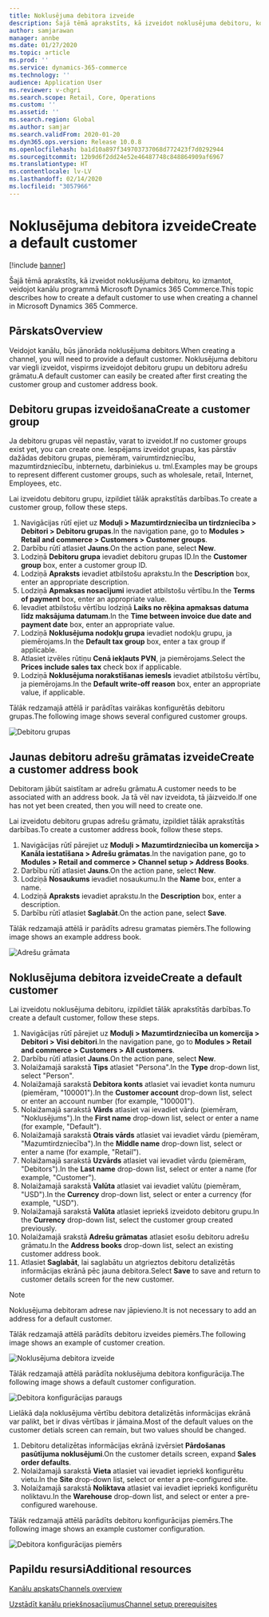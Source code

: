 ```yaml
---
title: Noklusējuma debitora izveide
description: Šajā tēmā aprakstīts, kā izveidot noklusējuma debitoru, ko izmantot, veidojot kanālu programmā Microsoft Dynamics 365 Commerce.
author: samjarawan
manager: annbe
ms.date: 01/27/2020
ms.topic: article
ms.prod: ''
ms.service: dynamics-365-commerce
ms.technology: ''
audience: Application User
ms.reviewer: v-chgri
ms.search.scope: Retail, Core, Operations
ms.custom: ''
ms.assetid: ''
ms.search.region: Global
ms.author: samjar
ms.search.validFrom: 2020-01-20
ms.dyn365.ops.version: Release 10.0.8
ms.openlocfilehash: ba1d10a897f349703737068d772423f7d0292944
ms.sourcegitcommit: 12b9d6f2dd24e52e46487748c848864909af6967
ms.translationtype: HT
ms.contentlocale: lv-LV
ms.lasthandoff: 02/14/2020
ms.locfileid: "3057966"
---
```

# <a name="create-a-default-customer"></a><span data-ttu-id="cf306-103">Noklusējuma debitora izveide</span><span class="sxs-lookup"><span data-stu-id="cf306-103">Create a default customer</span></span>


[!include [banner](includes/banner.md)]

<span data-ttu-id="cf306-104">Šajā tēmā aprakstīts, kā izveidot noklusējuma debitoru, ko izmantot, veidojot kanālu programmā Microsoft Dynamics 365 Commerce.</span><span class="sxs-lookup"><span data-stu-id="cf306-104">This topic describes how to create a default customer to use when creating a channel in Microsoft Dynamics 365 Commerce.</span></span>

## <a name="overview"></a><span data-ttu-id="cf306-105">Pārskats</span><span class="sxs-lookup"><span data-stu-id="cf306-105">Overview</span></span>

<span data-ttu-id="cf306-106">Veidojot kanālu, būs jānorāda noklusējuma debitors.</span><span class="sxs-lookup"><span data-stu-id="cf306-106">When creating a channel, you will need to provide a default customer.</span></span> <span data-ttu-id="cf306-107">Noklusējuma debitoru var viegli izveidot, vispirms izveidojot debitoru grupu un debitoru adrešu grāmatu.</span><span class="sxs-lookup"><span data-stu-id="cf306-107">A default customer can easily be created after first creating the customer group and customer address book.</span></span>

## <a name="create-a-customer-group"></a><span data-ttu-id="cf306-108">Debitoru grupas izveidošana</span><span class="sxs-lookup"><span data-stu-id="cf306-108">Create a customer group</span></span>

<span data-ttu-id="cf306-109">Ja debitoru grupas vēl nepastāv, varat to izveidot.</span><span class="sxs-lookup"><span data-stu-id="cf306-109">If no customer groups exist yet, you can create one.</span></span> <span data-ttu-id="cf306-110">Iespējams izveidot grupas, kas pārstāv dažādas debitoru grupas, piemēram, vairumtirdzniecību, mazumtirdzniecību, inbternetu, darbiniekus u. tml.</span><span class="sxs-lookup"><span data-stu-id="cf306-110">Examples may be groups to represent different customer groups, such as wholesale, retail, Internet, Employees, etc.</span></span>

<span data-ttu-id="cf306-111">Lai izveidotu debitoru grupu, izpildiet tālāk aprakstītās darbības.</span><span class="sxs-lookup"><span data-stu-id="cf306-111">To create a customer group, follow these steps.</span></span>

1. <span data-ttu-id="cf306-112">Navigācijas rūtī ejiet uz **Moduļi \> Mazumtirdzniecība un tirdzniecība \> Debitori \> Debitoru grupas**.</span><span class="sxs-lookup"><span data-stu-id="cf306-112">In the navigation pane, go to **Modules \> Retail and commerce \> Customers \> Customer groups**.</span></span>
1. <span data-ttu-id="cf306-113">Darbību rūtī atlasiet **Jauns**.</span><span class="sxs-lookup"><span data-stu-id="cf306-113">On the action pane, select **New**.</span></span>
1. <span data-ttu-id="cf306-114">Lodziņā **Debitoru grupa** ievadiet debitoru grupas ID.</span><span class="sxs-lookup"><span data-stu-id="cf306-114">In the **Customer group** box, enter a customer group ID.</span></span>
1. <span data-ttu-id="cf306-115">Lodziņā **Apraksts** ievadiet atbilstošu aprakstu.</span><span class="sxs-lookup"><span data-stu-id="cf306-115">In the **Description** box, enter an appropriate description.</span></span>
1. <span data-ttu-id="cf306-116">Lodziņā **Apmaksas nosacījumi** ievadiet atbilstošu vērtību.</span><span class="sxs-lookup"><span data-stu-id="cf306-116">In the **Terms of payment** box, enter an appropriate value.</span></span>
1. <span data-ttu-id="cf306-117">Ievadiet atbilstošu vērtību lodziņā **Laiks no rēķina apmaksas datuma līdz maksājuma datumam**.</span><span class="sxs-lookup"><span data-stu-id="cf306-117">In the **Time between invoice due date and payment date** box, enter an appropriate value.</span></span>
1. <span data-ttu-id="cf306-118">Lodziņā **Noklusējuma nodokļu grupa** ievadiet nodokļu grupu, ja piemērojams.</span><span class="sxs-lookup"><span data-stu-id="cf306-118">In the **Default tax group** box, enter a tax group if applicable.</span></span>
1. <span data-ttu-id="cf306-119">Atlasiet izvēles rūtiņu **Cenā iekļauts PVN**, ja piemērojams.</span><span class="sxs-lookup"><span data-stu-id="cf306-119">Select the **Prices include sales tax** check box if applicable.</span></span>
1. <span data-ttu-id="cf306-120">Lodziņā **Noklusējuma norakstīšanas iemesls** ievadiet atbilstošu vērtību, ja piemērojams.</span><span class="sxs-lookup"><span data-stu-id="cf306-120">In the **Default write-off reason** box, enter an appropriate value, if applicable.</span></span>

<span data-ttu-id="cf306-121">Tālāk redzamajā attēlā ir parādītas vairākas konfigurētās debitoru grupas.</span><span class="sxs-lookup"><span data-stu-id="cf306-121">The following image shows several configured customer groups.</span></span>

![Debitoru grupas](media/customer-groups.png)

## <a name="create-a-customer-address-book"></a><span data-ttu-id="cf306-123">Jaunas debitoru adrešu grāmatas izveide</span><span class="sxs-lookup"><span data-stu-id="cf306-123">Create a customer address book</span></span>

<span data-ttu-id="cf306-124">Debitoram jābūt saistītam ar adrešu grāmatu.</span><span class="sxs-lookup"><span data-stu-id="cf306-124">A customer needs to be associated with an address book.</span></span> <span data-ttu-id="cf306-125">Ja tā vēl nav izveidota, tā jāizveido.</span><span class="sxs-lookup"><span data-stu-id="cf306-125">If one has not yet been created, then you will need to create one.</span></span>

<span data-ttu-id="cf306-126">Lai izveidotu debitoru grupas adrešu grāmatu, izpildiet tālāk aprakstītās darbības.</span><span class="sxs-lookup"><span data-stu-id="cf306-126">To create a customer address book, follow these steps.</span></span>

1. <span data-ttu-id="cf306-127">Navigācijas rūtī pārejiet uz **Moduļi \> Mazumtirdzniecība un komercija \> Kanāla iestatīšana \> Adrešu grāmatas**.</span><span class="sxs-lookup"><span data-stu-id="cf306-127">In the navigation pane, go to **Modules \> Retail and commerce \> Channel setup \> Address Books**.</span></span>
1. <span data-ttu-id="cf306-128">Darbību rūtī atlasiet **Jauns**.</span><span class="sxs-lookup"><span data-stu-id="cf306-128">On the action pane, select **New**.</span></span>
1. <span data-ttu-id="cf306-129">Lodziņā **Nosaukums** ievadiet nosaukumu.</span><span class="sxs-lookup"><span data-stu-id="cf306-129">In the **Name** box, enter a name.</span></span>
1. <span data-ttu-id="cf306-130">Lodziņā **Apraksts** ievadiet aprakstu.</span><span class="sxs-lookup"><span data-stu-id="cf306-130">In the **Description** box, enter a description.</span></span>
1. <span data-ttu-id="cf306-131">Darbību rūtī atlasiet **Saglabāt**.</span><span class="sxs-lookup"><span data-stu-id="cf306-131">On the action pane, select **Save**.</span></span>

<span data-ttu-id="cf306-132">Tālāk redzamajā attēlā ir parādīts adresu gramatas piemērs.</span><span class="sxs-lookup"><span data-stu-id="cf306-132">The following image shows an example address book.</span></span>

![Adrešu grāmata](media/address-book.png)

## <a name="create-a-default-customer"></a><span data-ttu-id="cf306-134">Noklusējuma debitora izveide</span><span class="sxs-lookup"><span data-stu-id="cf306-134">Create a default customer</span></span>

<span data-ttu-id="cf306-135">Lai izveidotu noklusējuma debitoru, izpildiet tālāk aprakstītās darbības.</span><span class="sxs-lookup"><span data-stu-id="cf306-135">To create a default customer, follow these steps.</span></span>

1. <span data-ttu-id="cf306-136">Navigācijas rūtī pārejiet uz **Moduļi \> Mazumtirdzniecība un komercija \> Debitori \> Visi debitori**.</span><span class="sxs-lookup"><span data-stu-id="cf306-136">In the navigation pane, go to **Modules \> Retail and commerce \> Customers \> All customers**.</span></span>
1. <span data-ttu-id="cf306-137">Darbību rūtī atlasiet **Jauns**.</span><span class="sxs-lookup"><span data-stu-id="cf306-137">On the action pane, select **New**.</span></span>
1. <span data-ttu-id="cf306-138">Nolaižamajā sarakstā **Tips** atlasiet "Persona".</span><span class="sxs-lookup"><span data-stu-id="cf306-138">In the **Type** drop-down list, select "Person".</span></span>
1. <span data-ttu-id="cf306-139">Nolaižamajā sarakstā **Debitora konts** atlasiet vai ievadiet konta numuru (piemēram, "100001").</span><span class="sxs-lookup"><span data-stu-id="cf306-139">In the **Customer account** drop-down list, select or enter an account number (for example, "100001").</span></span>
1. <span data-ttu-id="cf306-140">Nolaižamajā sarakstā **Vārds** atlasiet vai ievadiet vārdu (piemēram, "Noklusējums").</span><span class="sxs-lookup"><span data-stu-id="cf306-140">In the **First name** drop-down list, select or enter a name (for example, "Default").</span></span>
1. <span data-ttu-id="cf306-141">Nolaižamajā sarakstā **Otrais vārds** atlasiet vai ievadiet vārdu (piemēram, "Mazumtirdzniecība").</span><span class="sxs-lookup"><span data-stu-id="cf306-141">In the **Middle name** drop-down list, select or enter a name (for example, "Retail").</span></span>
1. <span data-ttu-id="cf306-142">Nolaižamajā sarakstā **Uzvārds** atlasiet vai ievadiet vārdu (piemēram, "Debitors").</span><span class="sxs-lookup"><span data-stu-id="cf306-142">In the **Last name** drop-down list, select or enter a name (for example, "Customer").</span></span>
1. <span data-ttu-id="cf306-143">Nolaižamajā sarakstā **Valūta** atlasiet vai ievadiet valūtu (piemēram, "USD").</span><span class="sxs-lookup"><span data-stu-id="cf306-143">In the **Currency** drop-down list, select or enter a currency (for example, "USD").</span></span>
1. <span data-ttu-id="cf306-144">Nolaižamajā sarakstā **Valūta** atlasiet iepriekš izveidoto debitoru grupu.</span><span class="sxs-lookup"><span data-stu-id="cf306-144">In the **Currency** drop-down list, select the customer group created previously.</span></span>
1. <span data-ttu-id="cf306-145">Nolaižamajā srakstā **Adrešu grāmatas**  atlasiet esošu debitoru adrešu grāmatu.</span><span class="sxs-lookup"><span data-stu-id="cf306-145">In the **Address books**  drop-down list, select an existing customer address book.</span></span>
1. <span data-ttu-id="cf306-146">Atlasiet **Saglabāt**, lai saglabātu un atgrieztos debitoru detalizētās informācijas ekrānā pēc  jauna debitora.</span><span class="sxs-lookup"><span data-stu-id="cf306-146">Select **Save** to save and return to customer details screen for the new customer.</span></span>

> [!NOTE]
> <span data-ttu-id="cf306-147">Noklusējuma debitoram adrese nav jāpievieno.</span><span class="sxs-lookup"><span data-stu-id="cf306-147">It is not necessary to add an address for a default customer.</span></span>

<span data-ttu-id="cf306-148">Tālāk redzamajā attēlā parādīts debitoru izveides piemērs.</span><span class="sxs-lookup"><span data-stu-id="cf306-148">The following image shows an example of customer creation.</span></span>

![Noklusējuma debitora izveide](media/default-customer-creation.png)

<span data-ttu-id="cf306-150">Tālāk redzamajā attēlā parādīta noklusējuma debitora konfigurācija.</span><span class="sxs-lookup"><span data-stu-id="cf306-150">The following image shows a default customer configuration.</span></span>

![Debitora konfigurācijas paraugs](media/default-customer-configuration1.png)

<span data-ttu-id="cf306-152">Lielākā daļa noklusējuma vērtību debitora detalizētās informācijas ekrānā var palikt, bet ir divas vērtības ir jāmaina.</span><span class="sxs-lookup"><span data-stu-id="cf306-152">Most of the default values on the customer detials screen can remain, but two values should be changed.</span></span>

1. <span data-ttu-id="cf306-153">Debitoru detalizētas informācijas ekrānā izvērsiet **Pārdošanas pasūtījuma noklusējumi**.</span><span class="sxs-lookup"><span data-stu-id="cf306-153">On the customer details screen, expand **Sales order defaults**.</span></span>
1. <span data-ttu-id="cf306-154">Nolaižamajā sarakstā **Vieta** atlasiet vai ievadiet iepriekš konfigurētu vietu.</span><span class="sxs-lookup"><span data-stu-id="cf306-154">In the **Site** drop-down list, select or enter a pre-configured site.</span></span>
1. <span data-ttu-id="cf306-155">Nolaižamajā sarakstā **Noliktava** atlasiet vai ievadiet iepriekš konfigurētu noliktavu.</span><span class="sxs-lookup"><span data-stu-id="cf306-155">In the **Warehouse** drop-down list, and select or enter a pre-configured warehouse.</span></span>

<span data-ttu-id="cf306-156">Tālāk redzamajā attēlā parādīts debitoru konfigurācijas piemērs.</span><span class="sxs-lookup"><span data-stu-id="cf306-156">The following image shows an example customer configuration.</span></span>

![Debitora konfigurācijas piemērs](media/default-customer-configuration2.png)

## <a name="additional-resources"></a><span data-ttu-id="cf306-158">Papildu resursi</span><span class="sxs-lookup"><span data-stu-id="cf306-158">Additional resources</span></span>

[<span data-ttu-id="cf306-159">Kanālu apskats</span><span class="sxs-lookup"><span data-stu-id="cf306-159">Channels overview</span></span>](channels-overview.md)

[<span data-ttu-id="cf306-160">Uzstādīt kanālu priekšnosacījumus</span><span class="sxs-lookup"><span data-stu-id="cf306-160">Channel setup prerequisites</span></span>](channels-prerequisites.md)
